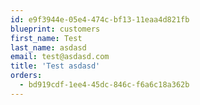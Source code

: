```yaml
---
id: e9f3944e-05e4-474c-bf13-11eaa4d821fb
blueprint: customers
first_name: Test
last_name: asdasd
email: test@asdasd.com
title: 'Test asdasd'
orders:
  - bd919cdf-1ee4-45dc-846c-f6a6c18a362b
---
```

